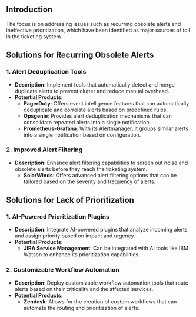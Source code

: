 ## Introduction
The focus is on addressing issues such as recurring obsolete alerts and ineffective prioritization, which have been identified as major sources of toil in the ticketing system.

## Solutions for Recurring Obsolete Alerts

### 1. **Alert Deduplication Tools**
- **Description**: Implement tools that automatically detect and merge duplicate alerts to prevent clutter and reduce manual overhead.
- **Potential Products**:
  - **PagerDuty**: Offers event intelligence features that can automatically deduplicate and correlate alerts based on predefined rules.
  - **Opsgenie**: Provides alert deduplication mechanisms that can consolidate repeated alerts into a single notification.
  - **Prometheus-Grafana**: With its Alertmanager, it groups similar alerts into a single notification based on configuration.

### 2. **Improved Alert Filtering**
- **Description**: Enhance alert filtering capabilities to screen out noise and obsolete alerts before they reach the ticketing system.
  - **SolarWinds**: Offers advanced alert filtering options that can be tailored based on the severity and frequency of alerts.

## Solutions for Lack of Prioritization

### 1. **AI-Powered Prioritization Plugins**
- **Description**: Integrate AI-powered plugins that analyze incoming alerts and assign priority based on impact and urgency.
- **Potential Products**:
  - **JIRA Service Management**: Can be integrated with AI tools like IBM Watson to enhance its prioritization capabilities.

### 2. **Customizable Workflow Automation**
- **Description**: Deploy customizable workflow automation tools that route alerts based on their criticality and the affected services.
- **Potential Products**:
  - **Zendesk**: Allows for the creation of custom workflows that can automate the routing and prioritization of alerts.
